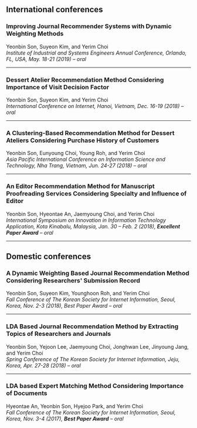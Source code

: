 ## International conferences

### Improving Journal Recommender Systems with Dynamic Weighting Methods
Yeonbin Son, Suyeon Kim, and Yerim Choi  
_Institute of Industrial and Systems Engineers Annual Conference, Orlando, FL, USA, May. 18-21 (2019) – oral_

***

### Dessert Atelier Recommendation Method Considering Importance of Visit Decision Factor
Yeonbin Son, Suyeon Kim, and Yerim Choi  
_International Conference on Internet, Hanoi, Vietnam, Dec. 16-19 (2018) – oral_

***

### A Clustering-Based Recommendation Method for Dessert Ateliers Considering Purchase History of Customers
Yeonbin Son, Eunyoung Choi, Young Roh, and Yerim Choi  
_Asia Pacific International Conference on Information Science and Technology, Nha Trang, Vietnam, Jun. 24-27 (2018) – oral_

***

### An Editor Recommendation Method for Manuscript Proofreading Services Considering Specialty and Influence of Editor
Yeonbin Son, Hyeontae An, Jaemyoung Choi, and Yerim Choi  
_International Symposium on Innovation in Information Technology Application, Kota Kinabalu, Malaysia, Jan. 30 – Feb. 2 (2018), **Excellent Paper Award** – oral_

***    


## Domestic conferences

### A Dynamic Weighting Based Journal Recommendation Method Considering Researchers' Submission Record
Yeonbin Son, Suyeon Kim, Younghoon Roh, and Yerim Choi  
_Fall Conference of The Korean Society for Internet Information, Seoul, Korea, Nov. 2-3 (2018), Best Paper Award – oral_

***

### LDA Based Journal Recommendation Method by Extracting Topics of Researchers and Journals
Yeonbin Son, Yejoon Lee, Jaemyoung Choi, Jonghwan Lee, Jinyoung Jang, and Yerim Choi  
_Spring Conference of The Korean Society for Internet Information, Jeju, Korea, Apr. 27-28 (2018) – oral_

***

### LDA based Expert Matching Method Considering Importance of Documents
Hyeontae An, Yeonbin Son, Hyejoo Park, and Yerim Choi  
_Fall Conference of The Korean Society for Internet Information, Seoul, Korea, Nov. 3-4 (2017), **Best Paper Award** – oral_
